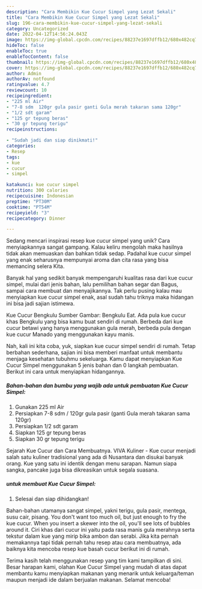 ```yaml
---
description: "Cara Membikin Kue Cucur Simpel yang Lezat Sekali"
title: "Cara Membikin Kue Cucur Simpel yang Lezat Sekali"
slug: 196-cara-membikin-kue-cucur-simpel-yang-lezat-sekali
category: Uncategorized
date: 2022-04-12T14:56:24.043Z
image: https://img-global.cpcdn.com/recipes/88237e1697dffb12/680x482cq70/kue-cucur-simpel-foto-resep-utama.jpg
hideToc: false
enableToc: true
enableTocContent: false
thumbnail: https://img-global.cpcdn.com/recipes/88237e1697dffb12/680x482cq70/kue-cucur-simpel-foto-resep-utama.jpg
cover: https://img-global.cpcdn.com/recipes/88237e1697dffb12/680x482cq70/kue-cucur-simpel-foto-resep-utama.jpg
author: Admin
authorAv: notfound
ratingvalue: 4.7
reviewcount: 10
recipeingredient:
- "225 ml Air"
- "7-8 sdm  120gr gula pasir ganti Gula merah takaran sama 120gr"
- "1/2 sdt garam"
- "125 gr tepung beras"
- "30 gr tepung terigu"
recipeinstructions:

- "Sudah jadi dan siap dinikmati!"
categories:
- Resep
tags:
- kue
- cucur
- simpel

katakunci: kue cucur simpel 
nutrition: 300 calories
recipecuisine: Indonesian
preptime: "PT30M"
cooktime: "PT54M"
recipeyield: "3"
recipecategory: Dinner

---
```





Sedang mencari inspirasi resep kue cucur simpel yang unik? Cara menyiapkannya sangat gampang. Kalau keliru mengolah maka hasilnya tidak akan memuaskan dan bahkan tidak sedap. Padahal kue cucur simpel yang enak seharusnya mempunyai aroma dan cita rasa yang bisa memancing selera Kita.





Banyak hal yang sedikit banyak mempengaruhi kualitas rasa dari kue cucur simpel, mulai dari jenis bahan, lalu pemilihan bahan segar dan Bagus, sampai cara membuat dan menyajikannya. Tak perlu pusing kalau mau menyiapkan kue cucur simpel enak,      asal sudah tahu triknya maka hidangan ini bisa jadi sajian istimewa.














Kue Cucur Bengkulu Sumber Gambar: Bengkulu Eat. Ada pula kue cucur khas Bengkulu yang bisa kamu buat sendiri di rumah. Berbeda dari kue cucur betawi yang hanya menggunakan gula merah, berbeda pula dengan kue cucur Manado yang menggunakan kayu manis.






Nah, kali ini kita coba, yuk, siapkan kue cucur simpel sendiri di rumah. Tetap berbahan sederhana, sajian ini bisa memberi manfaat untuk membantu menjaga kesehatan tubuhmu sekeluarga. Kamu dapat menyiapkan Kue Cucur Simpel menggunakan 5 jenis bahan dan 0 langkah pembuatan. Berikut ini cara untuk menyiapkan hidangannya.

<!--inarticleads1-->

##### Bahan-bahan dan bumbu yang wajib ada untuk pembuatan Kue Cucur Simpel:

1. Gunakan 225 ml Air
1. Persiapkan 7-8 sdm / 120gr gula pasir (ganti Gula merah takaran sama 120gr)
1. Persiapkan 1/2 sdt garam
1. Siapkan 125 gr tepung beras
1. Siapkan 30 gr tepung terigu


Sejarah Kue Cucur dan Cara Membuatnya. VIVA Kuliner - Kue cucur menjadi salah satu kuliner tradisional yang ada di Nusantara dan disukai banyak orang. Kue yang satu ini identik dengan menu sarapan. Namun siapa sangka, pancake juga bisa dikreasikan untuk segala suasana. 

<!--inarticleads2-->

#####  untuk membuat Kue Cucur Simpel:


1. Selesai dan siap dihidangkan!

Bahan-bahan utamanya sangat simpel, yakni terigu, gula pasir, mentega, susu cair, pisang. You don&#39;t want too much oil, but just enough to fry the kue cucur. When you insert a skewer into the oil, you&#39;ll see lots of bubbles around it. Ciri khas dari cucur ini yaitu pada rasa manis gula merahnya serta tekstur dalam kue yang mirip bika ambon dan serabi. Jika kita pernah memakannya tapi tidak pernah tahu resep atau cara membuatnya, ada baiknya kita mencoba resep kue basah cucur berikut ini di rumah. 

Terima kasih telah menggunakan resep yang tim kami tampilkan di sini. Besar harapan kami, olahan Kue Cucur Simpel yang mudah di atas dapat membantu kamu menyiapkan makanan yang menarik untuk keluarga/teman maupun menjadi ide dalam berjualan makanan. Selamat mencoba!
